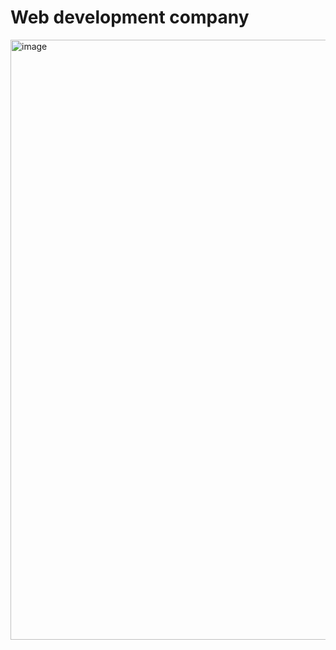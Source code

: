 # Web development company
<img width="960" alt="image" src="https://user-images.githubusercontent.com/63321623/160260054-bf7cd1c8-61fd-4892-b46c-e16ada736a44.png">
